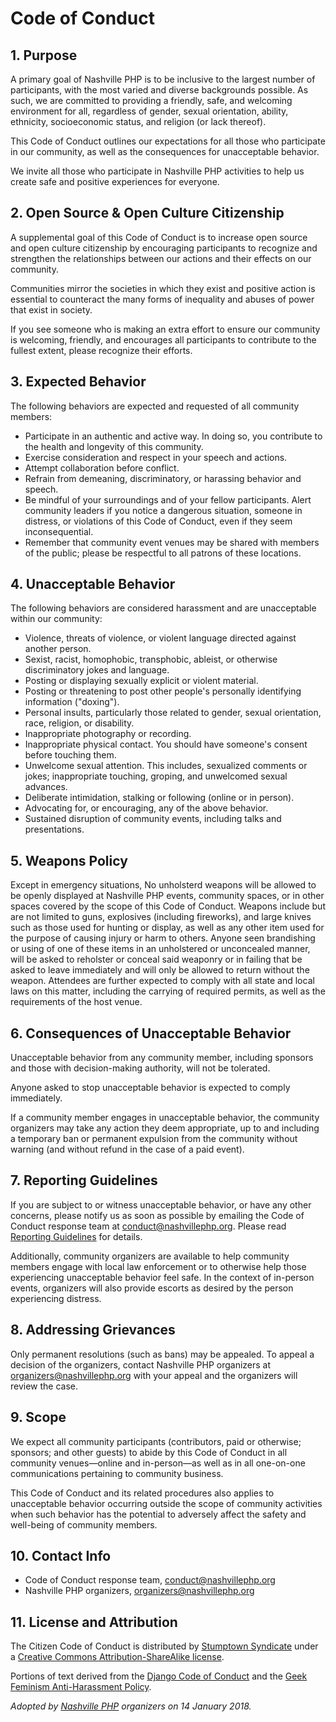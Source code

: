 # Code of Conduct

## 1. Purpose

A primary goal of Nashville PHP is to be inclusive to the largest number of participants, with the most varied and diverse backgrounds possible. As such, we are committed to providing a friendly, safe, and welcoming environment for all, regardless of gender, sexual orientation, ability, ethnicity, socioeconomic status, and religion (or lack thereof).

This Code of Conduct outlines our expectations for all those who participate in our community, as well as the consequences for unacceptable behavior.

We invite all those who participate in Nashville PHP activities to help us create safe and positive experiences for everyone.

## 2. Open Source & Open Culture Citizenship

A supplemental goal of this Code of Conduct is to increase open source and open culture citizenship by encouraging participants to recognize and strengthen the relationships between our actions and their effects on our community.

Communities mirror the societies in which they exist and positive action is essential to counteract the many forms of inequality and abuses of power that exist in society.

If you see someone who is making an extra effort to ensure our community is welcoming, friendly, and encourages all participants to contribute to the fullest extent, please recognize their efforts.

## 3. Expected Behavior

The following behaviors are expected and requested of all community members:

  * Participate in an authentic and active way. In doing so, you contribute to the health and longevity of this community.
  * Exercise consideration and respect in your speech and actions.
  * Attempt collaboration before conflict.
  * Refrain from demeaning, discriminatory, or harassing behavior and speech.
  * Be mindful of your surroundings and of your fellow participants. Alert community leaders if you notice a dangerous situation, someone in distress, or violations of this Code of Conduct, even if they seem inconsequential.
  * Remember that community event venues may be shared with members of the public; please be respectful to all patrons of these locations.

## 4. Unacceptable Behavior

The following behaviors are considered harassment and are unacceptable within our community:

  * Violence, threats of violence, or violent language directed against another person.
  * Sexist, racist, homophobic, transphobic, ableist, or otherwise discriminatory jokes and language.
  * Posting or displaying sexually explicit or violent material.
  * Posting or threatening to post other people's personally identifying information ("doxing").
  * Personal insults, particularly those related to gender, sexual orientation, race, religion, or disability.
  * Inappropriate photography or recording.
  * Inappropriate physical contact. You should have someone's consent before touching them.
  * Unwelcome sexual attention. This includes, sexualized comments or jokes; inappropriate touching, groping, and unwelcomed sexual advances.
  * Deliberate intimidation, stalking or following (online or in person).
  * Advocating for, or encouraging, any of the above behavior.
  * Sustained disruption of community events, including talks and presentations.

## 5. Weapons Policy

Except in emergency situations, No unholsterd weapons will be allowed to be openly displayed at Nashville PHP events, community spaces, or in other spaces covered by the scope of this Code of Conduct. Weapons include but are not limited to guns, explosives (including fireworks), and large knives such as those used for hunting or display, as well as any other item used for the purpose of causing injury or harm to others. Anyone seen brandishing or using of one of these items in an unholstered or unconcealed manner, will be asked to reholster or conceal said weaponry or in failing that be asked to leave immediately and will only be allowed to return without the weapon. Attendees are further expected to comply with all state and local laws on this matter, including the carrying of required permits, as well as the requirements of the host venue.

## 6. Consequences of Unacceptable Behavior

Unacceptable behavior from any community member, including sponsors and those with decision-making authority, will not be tolerated.

Anyone asked to stop unacceptable behavior is expected to comply immediately.

If a community member engages in unacceptable behavior, the community organizers may take any action they deem appropriate, up to and including a temporary ban or permanent expulsion from the community without warning (and without refund in the case of a paid event).

## 7. Reporting Guidelines

If you are subject to or witness unacceptable behavior, or have any other concerns, please notify us as soon as possible by emailing the Code of Conduct response team at <conduct@nashvillephp.org>. Please read [Reporting Guidelines](reporting_guidelines.md) for details.

Additionally, community organizers are available to help community members engage with local law enforcement or to otherwise help those experiencing unacceptable behavior feel safe. In the context of in-person events, organizers will also provide escorts as desired by the person experiencing distress.

## 8. Addressing Grievances

Only permanent resolutions (such as bans) may be appealed. To appeal a decision of the organizers, contact Nashville PHP organizers at <organizers@nashvillephp.org> with your appeal and the organizers will review the case.

## 9. Scope

We expect all community participants (contributors, paid or otherwise; sponsors; and other guests) to abide by this Code of Conduct in all community venues—online and in-person—as well as in all one-on-one communications pertaining to community business.

This Code of Conduct and its related procedures also applies to unacceptable behavior occurring outside the scope of community activities when such behavior has the potential to adversely affect the safety and well-being of community members.

## 10. Contact Info

  * Code of Conduct response team, <conduct@nashvillephp.org>
  * Nashville PHP organizers, <organizers@nashvillephp.org>

## 11. License and Attribution

The Citizen Code of Conduct is distributed by [Stumptown Syndicate](http://stumptownsyndicate.org) under a [Creative Commons Attribution-ShareAlike license](http://creativecommons.org/licenses/by-sa/3.0/).

Portions of text derived from the [Django Code of Conduct](https://www.djangoproject.com/conduct/) and the [Geek Feminism Anti-Harassment Policy](http://geekfeminism.wikia.com/wiki/Conference_anti-harassment/Policy).

_Adopted by [Nashville PHP](https://nashvillephp.org) organizers on 14 January 2018._
